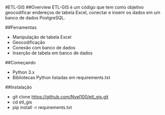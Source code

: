 #ETL-GIS
##Overview
ETL-GIS é um código que tem como objetivo geocodificar endereços de tabela Excel, conectar e inserir os dados em um banco de dados PostgreSQL.

##Ferramentas
- Manipulação de tabela Excel
- Geocodificação
- Conexão com banco de dados
- Inserção de tabela em banco de dados

##Começando

- Python 3.x
- Bibliotecas Python listadas em requirements.txt

##Instalação

- git clone https://github.com/Nyel100/etl_gis.git
- cd etl_gis
- pip install -r requirements.txt

